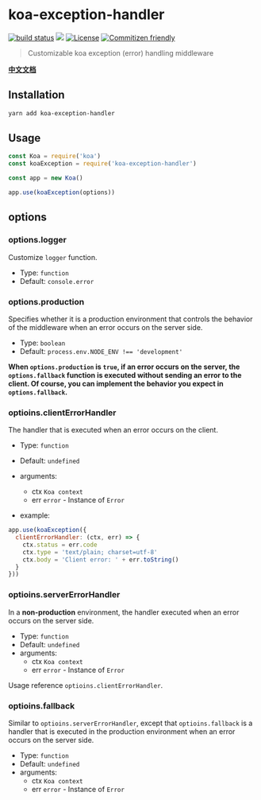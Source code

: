 # koa-exception-handler

<a href="https://circleci.com/gh/shuidi-fed/koa-exception-handler/tree/master"><img src="https://img.shields.io/circleci/build/github/shuidi-fed/koa-exception-handler/master.svg" alt="build status"/></a>
[![](https://img.shields.io/npm/v/koa-exception-handler.svg)](https://www.npmjs.com/package/koa-exception-handler)
<a href="https://github.com/shuidi-fed/koa-exception-handler"><img src="https://img.shields.io/github/license/shuidi-fed/koa-exception-handler.svg" alt="License"/></a>
<a href="http://commitizen.github.io/cz-cli/"><img src="https://img.shields.io/badge/commitizen-friendly-brightgreen.svg" alt="Commitizen friendly"/></a>

> Customizable koa exception (error) handling middleware

[**中文文档**](./README.zh-CN.md)

## Installation

```sh
yarn add koa-exception-handler
```

## Usage

```js
const Koa = require('koa')
const koaException = require('koa-exception-handler')

const app = new Koa()

app.use(koaException(options))
```

## options

### options.logger

Customize `logger` function.

- Type: `function`
- Default: `console.error`

### options.production

Specifies whether it is a production environment that controls the behavior of the middleware when an error occurs on the server side.

- Type: `boolean`
- Default: `process.env.NODE_ENV !== 'development'`

**When `options.production` is `true`, if an error occurs on the server, the `options.fallback` function is executed without sending an error to the client. Of course, you can implement the behavior you expect in `options.fallback`.**

### optioins.clientErrorHandler

The handler that is executed when an error occurs on the client.

- Type: `function`
- Default: `undefined`
- arguments:
  - ctx `Koa context`
  - err `error` - Instance of `Error`

- example:

```js
app.use(koaException({
  clientErrorHandler: (ctx, err) => {
    ctx.status = err.code
    ctx.type = 'text/plain; charset=utf-8'
    ctx.body = 'Client error: ' + err.toString()
  }
}))
```

### optioins.serverErrorHandler

In a **non-production** environment, the handler executed when an error occurs on the server side.

- Type: `function`
- Default: `undefined`
- arguments:
  - ctx `Koa context`
  - err `error` - Instance of `Error`

Usage reference `optioins.clientErrorHandler`.

### optioins.fallback

Similar to `optioins.serverErrorHandler`, except that `optioins.fallback` is a handler that is executed in the production environment when an error occurs on the server side.

- Type: `function`
- Default: `undefined`
- arguments:
  - ctx `Koa context`
  - err `error` - Instance of `Error`